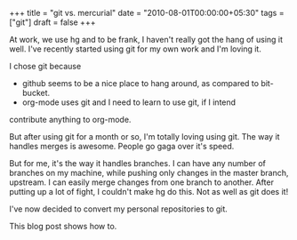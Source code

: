 +++
title = "git vs. mercurial"
date = "2010-08-01T00:00:00+05:30"
tags = ["git"]
draft = false
+++

At work, we use hg and to be frank, I haven't really got the
hang of using it well. I've recently started using git for my own
work and I'm loving it.

I chose git because

-   github seems to be a nice place to hang around, as compared to
    bit-bucket.
-   org-mode uses git and I need to learn to use git, if I intend

contribute anything to org-mode.

But after using git for a month or so, I'm totally loving using
git. The way it handles merges is awesome. People go gaga over
it's speed.

But for me, it's the way it handles branches. I can have any
number of branches on my machine, while pushing only changes in
the master branch, upstream. I can easily merge changes from one
branch to another. After putting up a lot of fight, I couldn't
make hg do this. Not as well as git does it!

I've now decided to convert my personal repositories to git.

This blog post shows how to.
